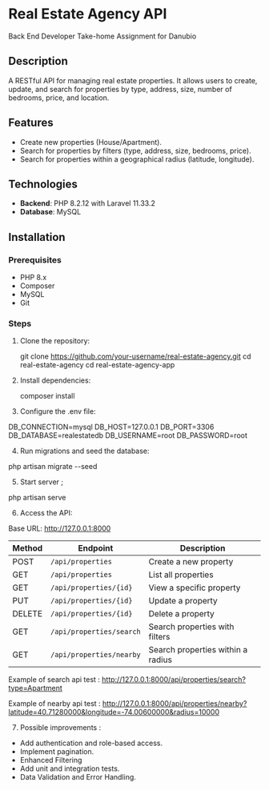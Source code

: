 # Real Estate Agency API 
 Back End Developer Take-home Assignment for Danubio

## Description
A RESTful API for managing real estate properties. It allows users to create, update, and search for properties by type, address, size, number of bedrooms, price, and location.

## Features
- Create new properties (House/Apartment).
- Search for properties by filters (type, address, size, bedrooms, price).
- Search for properties within a geographical radius (latitude, longitude).

## Technologies
- **Backend**: PHP 8.2.12 with Laravel 11.33.2
- **Database**: MySQL

## Installation

### Prerequisites
- PHP 8.x
- Composer
- MySQL
- Git

### Steps
1. Clone the repository:  

   git clone https://github.com/your-username/real-estate-agency.git
   cd real-estate-agency
   cd real-estate-agency-app

2. Install dependencies:

   composer install

3. Configure the .env file:

  DB_CONNECTION=mysql
  DB_HOST=127.0.0.1
  DB_PORT=3306
  DB_DATABASE=realestatedb
  DB_USERNAME=root
  DB_PASSWORD=root

4. Run migrations and seed the database:

  php artisan migrate --seed

5. Start server ; 

  php artisan serve

6. Access the API:

Base URL: http://127.0.0.1:8000

| Method | Endpoint                | Description                              |
|--------|-------------------------|------------------------------------------|
| POST   | `/api/properties`       | Create a new property                   |
| GET    | `/api/properties`       | List all properties                     |
| GET    | `/api/properties/{id}`  | View a specific property                |
| PUT    | `/api/properties/{id}`  | Update a property                       |
| DELETE | `/api/properties/{id}`  | Delete a property                       |
| GET    | `/api/properties/search`| Search properties with filters          |
| GET    | `/api/properties/nearby`| Search properties within a radius       |

Example of search api test : http://127.0.0.1:8000/api/properties/search?type=Apartment

Example of nearby api test : http://127.0.0.1:8000/api/properties/nearby?latitude=40.71280000&longitude=-74.00600000&radius=10000

7. Possible improvements :

+ Add authentication and role-based access.
+ Implement pagination.
+ Enhanced Filtering
+ Add unit and integration tests.
+ Data Validation and Error Handling.





